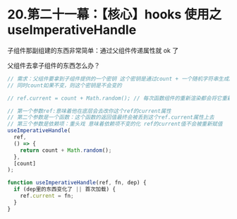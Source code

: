 # 20.第二十一幕：【核心】hooks 使用之 useImperativeHandle

子组件那副组建的东西非常简单：通过父组件传递属性就 ok 了

父组件去拿子组件的东西怎么办？

```js
// 需求：父组件要拿到子组件提供的一个密钥 这个密钥是通过count + 一个随机字符串生成的
// 同时count如果不变，则这个密钥是不会变的

// ref.current = count + Math.random(); // 每次函数组件的重新渲染都会将它重新赋值 会造成一些问题

// 第一个参数ref:意味着他在底层会去改你这个ref的current属性
// 第二个参数是一个函数：这个函数的返回值最终会被丢到这个ref.current属性上去
// 第三个参数是依赖项：重头戏 意味着依赖项不变的化 ref的current值不会被重新赋值
useImperativeHandle(
  ref,
  () => {
    return count + Math.random();
  },
  [count]
);

function useImperativeHandle(ref, fn, dep) {
  if (dep里的东西变化了 || 首次加载) {
    ref.current = fn;
  }
}
```
